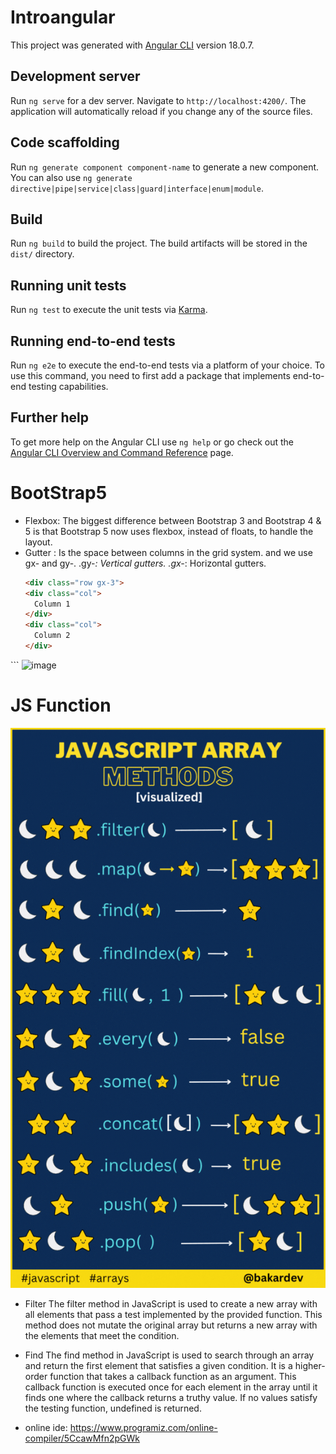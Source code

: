 # Introangular

This project was generated with [Angular CLI](https://github.com/angular/angular-cli) version 18.0.7.

## Development server

Run `ng serve` for a dev server. Navigate to `http://localhost:4200/`. The application will automatically reload if you change any of the source files.

## Code scaffolding

Run `ng generate component component-name` to generate a new component. You can also use `ng generate directive|pipe|service|class|guard|interface|enum|module`.

## Build

Run `ng build` to build the project. The build artifacts will be stored in the `dist/` directory.

## Running unit tests

Run `ng test` to execute the unit tests via [Karma](https://karma-runner.github.io).

## Running end-to-end tests

Run `ng e2e` to execute the end-to-end tests via a platform of your choice. To use this command, you need to first add a package that implements end-to-end testing capabilities.

## Further help

To get more help on the Angular CLI use `ng help` or go check out the [Angular CLI Overview and Command Reference](https://angular.dev/tools/cli) page.

# BootStrap5
- Flexbox: 
The biggest difference between Bootstrap 3 and Bootstrap 4 & 5 is that Bootstrap 5 now uses flexbox, instead of floats, to handle the layout.
- Gutter : Is the space between columns in the grid system. and we use gx- and gy-. .gy-*: Vertical gutters.
.gx-*: Horizontal gutters.
  ```html
  <div class="row gx-3">
  <div class="col">
    Column 1
  </div>
  <div class="col">
    Column 2
  </div>
</div>
  ```
<img width="342" alt="image" src="https://github.com/user-attachments/assets/41592e2d-4583-44c9-a26e-47c3961479ad">


# JS Function
![Alt text](image1.gif)
- Filter
The filter method in JavaScript is used to create a new array with all elements that pass a test implemented by the provided function. This method does not mutate the original array but returns a new array with the elements that meet the condition.

- Find
The find method in JavaScript is used to search through an array and return the first element that satisfies a given condition. It is a higher-order function that takes a callback function as an argument. This callback function is executed once for each element in the array until it finds one where the callback returns a truthy value. If no values satisfy the testing function, undefined is returned.

- online ide: https://www.programiz.com/online-compiler/5CcawMfn2pGWk



